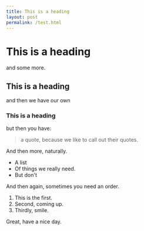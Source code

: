 ```yaml
---
title: This is a heading
layout: post
permalink: /test.html
---
```

# This is a heading

and some more. 

## This is a heading

and then we have our own 

### This is a heading

but then you have: 

> a quote, because we like to call out their quotes. 

And then more, naturally.

- A list
- Of things we really need.
- But don't

And then again, sometimes you need an order. 

1. This is the first.
2. Second, coming up.
3. Thirdly, smile. 

Great, have a nice day. 